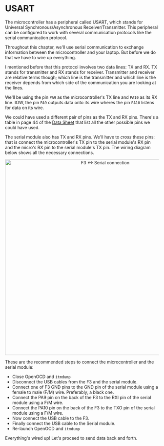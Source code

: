 # USART

The microcontroller has a peripheral called USART, which stands for Universal
Synchronous/Asynchronous Receiver/Transmitter. This peripheral can be configured to work with
several communication protocols like the serial communication protocol.

Throughout this chapter, we'll use serial communication to exchange information between the
microcontroller and your laptop. But before we do that we have to wire up everything.

I mentioned before that this protocol involves two data lines: TX and RX. TX stands for transmitter
and RX stands for receiver. Transmitter and receiver are relative terms though; which line is the
transmitter and which line is the receiver depends from which side of the communication you are
looking at the lines.

We'll be using the pin `PA9` as the microcontroller's TX line and `PA10` as its RX line. IOW, the
pin `PA9` outputs data onto its wire wheres the pin `PA10` listens for data on its wire.

We could have used a different pair of pins as the TX and RX pins. There's a table in page 44 of the
[Data Sheet] that list all the other possible pins we could have used.

[Data Sheet]: http://www.st.com/resource/en/datasheet/stm32f303vc.pdf

The serial module also has TX and RX pins. We'll have to *cross* these pins: that is connect the
microcontroller's TX pin to the serial module's RX pin and the micro's RX pin to the serial module's
TX pin. The wiring diagram below shows all the necessary connections.

<p align="center">
<img height=640 title="F3 <-> Serial connection" src="../assets/f3-serial.png">
</p>

These are the recommended steps to connect the microcontroller and the serial module:

- Close OpenOCD and `itmdump`
- Disconnect the USB cables from the F3 and the serial module.
- Connect one of F3 GND pins to the GND pin of the serial module using a female to male (F/M) wire.
  Preferably, a black one.
- Connect the PA9 pin on the back of the F3 to the RXI pin of the serial module using a F/M wire.
- Connect the PA10 pin on the back of the F3 to the TXO pin of the serial module using a F/M wire.
- Now connect the USB cable to the F3.
- Finally connect the USB cable to the Serial module.
- Re-launch OpenOCD and `itmdump`

Everything's wired up! Let's proceed to send data back and forth.
